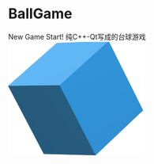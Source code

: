 # BallGame
New Game Start!
纯C++-Qt写成的台球游戏
![BallGame](http://raw.githubusercontent.com/oklen/BallGame/master/images/square.png "游戏截图")  
